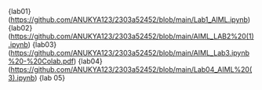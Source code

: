 {lab01} (https://github.com/ANUKYA123/2303a52452/blob/main/Lab1_AIML.ipynb)
{lab02} (https://github.com/ANUKYA123/2303a52452/blob/main/AIML_LAB2%20(1).ipynb)
{lab03} (https://github.com/ANUKYA123/2303a52452/blob/main/AIML_Lab3.ipynb%20-%20Colab.pdf)
{lab04}  (https://github.com/ANUKYA123/2303a52452/blob/main/Lab04_AIML%20(3).ipynb)
{lab 05} 
